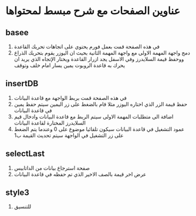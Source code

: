 # عناوين الصفحات مع شرح مبسط لمحتواها 
## basee 
1. في هذه الصفحة قمت بعمل فورم يحتوي على اتجاهات تحريك القاعدة  
2. دمج واجهة المهمة الاولى مع واجهة المهمة الثانية بحيث ان اليوزر يقوم بتحريك الذراع ووحفظ قيمة السلايدرز وفي الاسفل يجد ازرار القاعدة ويختار الإتجاه الذي يريد ان يحرك به قاعدة الروبوت يمين يسار امام خلف وتوقف

## insertDB
1. في هذه الصفحة قمت بربط الواجهة مع قاعدة البيانات 
2.  حفظ قيمة الزر الذي اختاره اليوزر مثلا قام بالضغط على زر اليمين سيتم حفظ يمين في قاعدة البيانات
3.  اضافة الى متطلبات المهمة الاولى سيتم الربط مع قاعدة البيانات وادخال قيم السلايدرز المختارة لقاعدة البيانات 
4.  عمود التشغيل في قاعدة البيانات سيكون تلقائيا موضوع على 0 وعندما يتم الضغط على زر التشغيل في الواجهة سيتم تحديث القيمة ب1
## selectLast
1. صفحة استرجاع بيانات من الداتابيس
2. عرض اخر قيمة بالصف الاخير الذي تم حفظه في قاعدة البيانات 
## style3
1. للتنسيق
